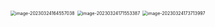 <img src="D:\1.Study\Typora\picture\image-20230324164557038.png" alt="image-20230324164557038" style="zoom:50%;" />

<img src="D:\1.Study\Typora\picture\image-20230324171553387.png" alt="image-20230324171553387" style="zoom:50%;" />

<img src="D:\1.Study\Typora\picture\image-20230324173713997.png" alt="image-20230324173713997" style="zoom:50%;" />